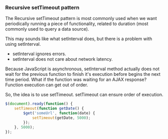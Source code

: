 ### Recursive setTimeout pattern

The Recursive setTimeout pattern is most commonly used when we want periodically running a piece of functionality, related to duration (most commonly used to query a data source).

This may sounds like what setInterval does, but there is a problem with using setInterval. 

* setInterval ignores errors. 
* setInterval does not care about network latency. 

Because JavaScript is asynchronous, setInterval method actually does not wait for the previous function to finish it's execution before begins the next time period. What if the function was waiting for an AJAX response? Function execution can get out of order.

So, the idea is to use setTimeout. setTimeout can ensure order of execution.

``` js
$(document).ready(function() {
    setTimeout(function getDate() {
        $get('someUrl', function(date) {
            setTimeout(getDate, 5000);
        });
    }, 5000);
});
```